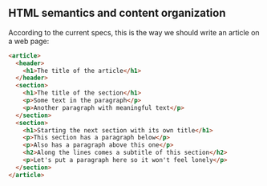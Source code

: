 ## HTML semantics and content organization

According to the current specs, this is the way we should write an article on a web page:

```html
<article>
  <header>
    <h1>The title of the article</h1>
  </header>
  <section>
    <h1>The title of the section</h1>
    <p>Some text in the paragraph</p>
    <p>Another paragraph with meaningful text</p>
  </section>
  <section>
    <h1>Starting the next section with its own title</h1>
    <p>This section has a paragraph below</p>
    <p>Also has a paragraph above this one</p>
    <h2>Along the lines comes a subtitle of this section</h2>
    <p>Let's put a paragraph here so it won't feel lonely</p>
  </section>
</article>
```